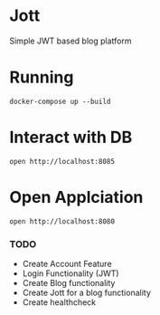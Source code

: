 # Jott

Simple JWT based blog platform

# Running
`docker-compose up --build`

# Interact with DB
`open http://localhost:8085`

# Open Applciation
`open http://localhost:8080`

### TODO
- Create Account Feature
- Login Functionality (JWT)
- Create Blog functionality
- Create Jott for a blog functionality
- Create healthcheck